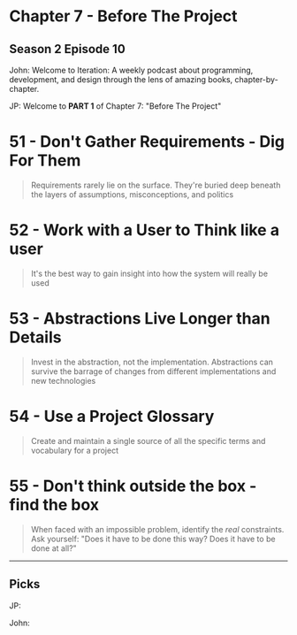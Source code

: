 # Chapter 7 - Before The Project

## Season 2 Episode 10

John: Welcome to Iteration: A weekly podcast about programming, development, and
design through the lens of amazing books, chapter-by-chapter.

JP: Welcome to **PART 1** of Chapter 7: "Before The Project"

# 51 - Don't Gather Requirements - Dig For Them

> Requirements rarely lie on the surface. They're buried deep beneath the layers
> of assumptions, misconceptions, and politics

# 52 - Work with a User to Think like a user

> It's the best way to gain insight into how the system will really be used

# 53 - Abstractions Live Longer than Details

> Invest in the abstraction, not the implementation. Abstractions can survive
> the barrage of changes from different implementations and new technologies

# 54 - Use a Project Glossary

> Create and maintain a single source of all the specific terms and vocabulary
> for a project

# 55 - Don't think outside the box - find the box

> When faced with an impossible problem, identify the _real_ constraints. Ask
> yourself: "Does it have to be done this way? Does it have to be done at all?"

---

## Picks

JP:

John:
